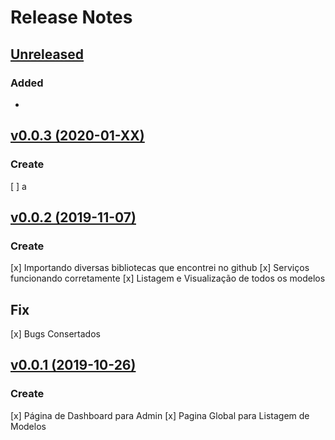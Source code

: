 # Release Notes

## [Unreleased](https://github.com/sierratecnologia/facilitador/compare/v0.0.3...master)

### Added

- 

## [v0.0.3 (2020-01-XX)](https://github.com/sierratecnologia/facilitador/compare/v0.0.2...v0.0.3)

### Create
[ ] a


## [v0.0.2 (2019-11-07)](https://github.com/sierratecnologia/facilitador/compare/v0.0.1...v0.0.2)

### Create
[x] Importando diversas bibliotecas que encontrei no github
[x] Serviços funcionando corretamente
[x] Listagem e Visualização de todos os modelos

## Fix
[x] Bugs Consertados

## [v0.0.1 (2019-10-26)](https://github.com/sierratecnologia/facilitador/compare/...v0.0.1)

### Create
[x] Página de Dashboard para Admin
[x] Pagina Global para Listagem de Modelos